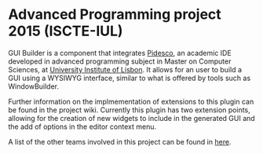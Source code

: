 # Advanced Programming project 2015 (ISCTE-IUL)
GUI Builder is a component that integrates [Pidesco](https://github.com/andre-santos-pt/pidesco), an academic IDE developed in advanced programming subject in Master on Computer Sciences, at [University Institute of Lisbon](http://www.iscte-iul.pt/home.aspx). It allows for an user to build a GUI using a WYSIWYG interface, similar to what is offered by tools such as WindowBuilder.

Further information on the implmementation of extensions to this plugin can be found in the project wiki. Currently this plugin has two extension points, allowing for the creation of new widgets to include in the generated GUI and the add of options in the editor context menu.

A list of the other teams involved in this project can be found in [here](https://docs.google.com/spreadsheets/d/1bmpL37KWNmpV3sPmTLs-SinezaeVEfJ_xoqPcb7VQog/pubhtml?gid=1846583758&single=true).
